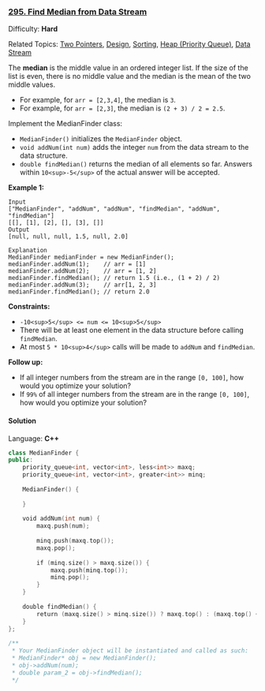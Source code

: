 ### [295\. Find Median from Data Stream](https://leetcode.com/problems/find-median-from-data-stream/)

Difficulty: **Hard**

Related Topics: [Two Pointers](https://leetcode.com/tag/two-pointers/), [Design](https://leetcode.com/tag/design/), [Sorting](https://leetcode.com/tag/sorting/), [Heap (Priority Queue)](https://leetcode.com/tag/heap-priority-queue/), [Data Stream](https://leetcode.com/tag/data-stream/)


The **median** is the middle value in an ordered integer list. If the size of the list is even, there is no middle value and the median is the mean of the two middle values.

*   For example, for `arr = [2,3,4]`, the median is `3`.
*   For example, for `arr = [2,3]`, the median is `(2 + 3) / 2 = 2.5`.

Implement the MedianFinder class:

*   `MedianFinder()` initializes the `MedianFinder` object.
*   `void addNum(int num)` adds the integer `num` from the data stream to the data structure.
*   `double findMedian()` returns the median of all elements so far. Answers within `10<sup>-5</sup>` of the actual answer will be accepted.

**Example 1:**

```
Input
["MedianFinder", "addNum", "addNum", "findMedian", "addNum", "findMedian"]
[[], [1], [2], [], [3], []]
Output
[null, null, null, 1.5, null, 2.0]

Explanation
MedianFinder medianFinder = new MedianFinder();
medianFinder.addNum(1);    // arr = [1]
medianFinder.addNum(2);    // arr = [1, 2]
medianFinder.findMedian(); // return 1.5 (i.e., (1 + 2) / 2)
medianFinder.addNum(3);    // arr[1, 2, 3]
medianFinder.findMedian(); // return 2.0
```

**Constraints:**

*   `-10<sup>5</sup> <= num <= 10<sup>5</sup>`
*   There will be at least one element in the data structure before calling `findMedian`.
*   At most `5 * 10<sup>4</sup>` calls will be made to `addNum` and `findMedian`.

**Follow up:**

*   If all integer numbers from the stream are in the range `[0, 100]`, how would you optimize your solution?
*   If `99%` of all integer numbers from the stream are in the range `[0, 100]`, how would you optimize your solution?


#### Solution

Language: **C++**

```c++
class MedianFinder {
public:
    priority_queue<int, vector<int>, less<int>> maxq;
    priority_queue<int, vector<int>, greater<int>> minq;
    
    MedianFinder() {
        
    }
    
    void addNum(int num) {
        maxq.push(num);
        
        minq.push(maxq.top());
        maxq.pop();
        
        if (minq.size() > maxq.size()) {
            maxq.push(minq.top());
            minq.pop();
        }
    }
    
    double findMedian() {     
        return (maxq.size() > minq.size()) ? maxq.top() : (maxq.top() + minq.top()) / 2.0;
    }
};
​
/**
 * Your MedianFinder object will be instantiated and called as such:
 * MedianFinder* obj = new MedianFinder();
 * obj->addNum(num);
 * double param_2 = obj->findMedian();
 */
```